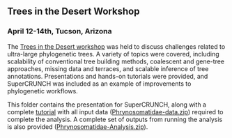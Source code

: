 ## Trees in the Desert Workshop

### April 12-14th, Tucson, Arizona

The [Trees in the Desert workshop](http://db.herbarium.arizona.edu/phlora/TID/WorkshopPage.html) was held to discuss challenges related to ultra-large phylogenetic trees. A variety of topics were covered, including scalability of conventional tree building methods, coalescent and gene-tree approaches, missing data and terraces, and scalable inference of tree annotations. Presentations and hands-on tutorials were provided, and SuperCRUNCH was included as an example of improvements to phylogenetic workflows. 

This folder contains the presentation for SuperCRUNCH, along with a complete [tutorial](https://github.com/dportik/SuperCRUNCH/tree/master/docs/Trees-in-the-desert-workshop/SuperCRUNCH-Tutorial.txt) with all input data ([Phrynosomatidae-data.zip](https://github.com/dportik/SuperCRUNCH/tree/master/docs/Trees-in-the-desert-workshop/Phrynosomatidae-data.zip)) required to complete the analysis. A complete set of outputs from running the analysis is also provided ([Phrynosomatidae-Analysis.zip](https://github.com/dportik/SuperCRUNCH/tree/master/docs/Trees-in-the-desert-workshop/Phrynosomatidae-Analysis.zip)).
